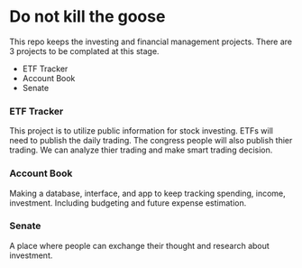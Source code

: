 # Do not kill the goose

This repo keeps the investing and financial management projects. 
There are 3 projects to be complated at this stage.

- ETF Tracker
- Account Book
- Senate

### ETF Tracker
This project is to utilize public information for stock investing. 
ETFs will need to publish the daily trading. 
The congress people will also publish thier trading. 
We can analyze thier trading and make smart trading decision.

### Account Book
Making a database, interface, and app to keep tracking spending, income, investment. 
Including budgeting and future expense estimation.

### Senate
A place where people can exchange their thought and research about investment.

